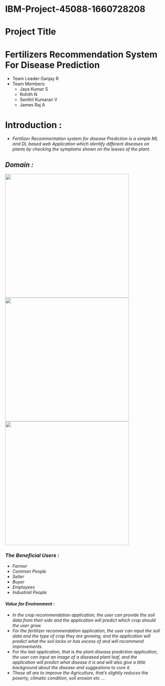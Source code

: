 # IBM-Project-45088-1660728208

# Project Title

# Fertilizers Recommendation System For Disease Prediction

- Team Leader-Sanjay R
- Team Members:
  - Jaya Kumar S
  - Rohith N
  - Senthil Kumaran V
  - James Raj A

<h1>
</picture> Introduction :</h1><i>
<ul>
<li>Fertilizer Recommentation system for disease Prediction is a simple ML and DL based web Application which identify different diseases on plants by checking the symptoms shown on the leaves of the plant. </li>
  </ul>
  
  <div>
  <h2><picture>
  </picture> Domain :</h2></div>
  <div align="left">
  <img src="https://www.springboard.com/blog/wp-content/uploads/2022/02/is-ai-hard-to-learn-1536x864.jpg" width="400"/>
 </div>
 
  <div align="left">
  <img src="https://user-images.githubusercontent.com/103237163/196366399-be7bc703-0f69-4418-8e3b-1a23a23306e4.png" width="400"/>
 </div>

  <div align="left">
  <img src="https://miro.medium.com/max/1400/1*c_fiB-YgbnMl6nntYGBMHQ.jpeg" width="400"/>
 </div>
 
 <div>
  <h3><picture>
  </picture>The Beneficial Users  :</h2></div>
<ul>
<li>  	Farmer </li>
<li>  	Common People </li>
<li>  	Seller </li>
<li>  	Buyer </li>
<li>  	Employees </li>
<li>  	Industrial People </li>
  </ul>
  
  <div>
  <h4><picture>
  </picture> Value for Environment :</h2></div>
<ul>
<li>In the crop recommendation application, the user can provide the soil data from their side and the application will predict which crop should the user grow.
<li>For the fertilizer recommendation application, the user can input the soil data and the type of crop they are growing, and the application will predict what the soil lacks or has excess of and will recommend improvements.</li>
<li>For the last application, that is the plant disease prediction application, the user can input an image of a diseased plant leaf, and the application will predict what disease it is and will also give a little background about the disease and suggestions to cure it.</li>
<li>These all are to improve the Agriculture, that’s slightly reduces the poverty, climatic condition, soil erosion etc ...</li></ul><br></div>
